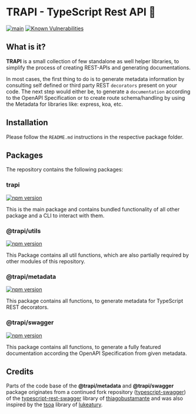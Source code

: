# TRAPI - TypeScript Rest API 🌌

[![main](https://github.com/Tada5hi/typescript-rest-api/actions/workflows/main.yml/badge.svg)](https://github.com/Tada5hi/typescript-rest-api/actions/workflows/main.yml)
[![Known Vulnerabilities](https://snyk.io/test/github/Tada5hi/typescript-rest-api/badge.svg)](https://snyk.io/test/github/Tada5hi/typescript-rest-api)

## What is it?
**TRAPI** is a small collection of few standalone as well helper libraries, to simplify the process of creating REST-APIs and generating documentations.

In most cases, the first thing to do is to generate metadata information by consulting self defined or third party REST `decorators` present on your code.
The next step would either be, to generate a `documentation` according to the OpenAPI Specification or to create route schema/handling by using the Metadata for libraries like: express, koa, etc.

## Installation
Please follow the `README.md` instructions in the respective package folder.

## Packages
The repository contains the following packages:

### trapi
[![npm version](https://badge.fury.io/js/trapi.svg)](https://badge.fury.io/js/trapi)

This is the main package and contains bundled functionality of all other package and a CLI to interact with them.

### @trapi/utils
[![npm version](https://badge.fury.io/js/@trapi%2Futils.svg)](https://badge.fury.io/js/@trapi%2Futils)

This Package contains all util functions, which are also partially required by other modules of this repository.

### @trapi/metadata
[![npm version](https://badge.fury.io/js/@trapi%2Fmetadata.svg)](https://badge.fury.io/js/@trapi%2Fmetadata)

This package contains all functions, to generate metadata for TypeScript REST decorators. 

### @trapi/swagger
[![npm version](https://badge.fury.io/js/@trapi%2Fswagger.svg)](https://badge.fury.io/js/@trapi%2Fswagger)

This package contains all functions, to generate a fully featured documentation according the OpenAPI Specification from given metadata.

## Credits

Parts of the code base of the **@trapi/metadata** and **@trapi/swagger** package originates from a continued fork repository ([typescript-swagger](https://github.com/Tada5hi/typescript-swagger)) of the 
[typescript-rest-swagger](https://github.com/thiagobustamante/typescript-rest-swagger) library of [thiagobustamante](https://github.com/thiagobustamante)
and was also inspired by the [tsoa](https://github.com/lukeautry/tsoa) library of [lukeatury](https://github.com/lukeautry).
